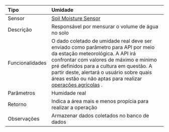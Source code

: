 | Tipo | Umidade |
| :--- | :--- |
| Sensor | [Soil Moisture Sensor](/chapter1.md) |
| Descrição | Responsável por mensurar o volume de água no solo |
| Funcionalidades | O dado coletado de umidade real deve ser enviado como parâmetro para API por meio da estação meteorológica. A API irá confrontar com valores de máximo e mínimo pré definidos para a cultura em questão. A partir deste, alertará o usuário sobre quais áreas estão ou não aptas para realizar [operações agrícolas](/operacoes-agricolas.md) . |
| Parâmetros | Humidade real |
| Retorno | Indica a área mais e menos propícia para realizar a operação |
| Observações | Armazenar dados coletados no banco de dados |



